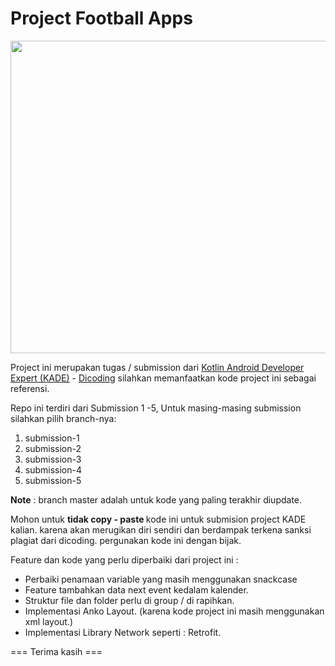 # Project Football Apps

 <!--- ![Dicoding KADE Image](https://www.dicoding.com/images/original/academy/kotlin_android_developer_expert_image_120318124058.png | width=200)
-->

 <!---
![very good|265x144,5%](https://www.dicoding.com/images/original/academy/kotlin_android_developer_expert_image_120318124058.png)
-->

<img src="https://www.dicoding.com/images/original/academy/kotlin_android_developer_expert_image_120318124058.png" width="1200" height="500">

Project ini merupakan tugas / submission dari [Kotlin Android Developer Expert (KADE)](https://www.dicoding.com/academies/55) - [Dicoding](https://www.dicoding.com)
silahkan memanfaatkan kode project ini sebagai referensi.

Repo ini terdiri dari Submission 1 -5, Untuk masing-masing submission silahkan pilih branch-nya:
1. submission-1
2. submission-2
3. submission-3
4. submission-4
5. submission-5

<b>Note</b> : branch master adalah untuk kode yang paling terakhir diupdate.

Mohon untuk <b> tidak copy - paste </b> kode ini untuk submision project KADE kalian.
karena akan merugikan diri sendiri dan berdampak terkena sanksi plagiat dari dicoding.
pergunakan kode ini dengan bijak.

Feature dan kode yang perlu diperbaiki dari project ini :
- Perbaiki penamaan variable yang masih menggunakan snackcase
- Feature tambahkan data next event kedalam kalender.
- Struktur file dan folder perlu di group / di rapihkan.
- Implementasi Anko Layout. (karena kode project ini masih menggunakan xml layout.)
- Implementasi Library Network seperti : Retrofit.

=== Terima kasih ===
